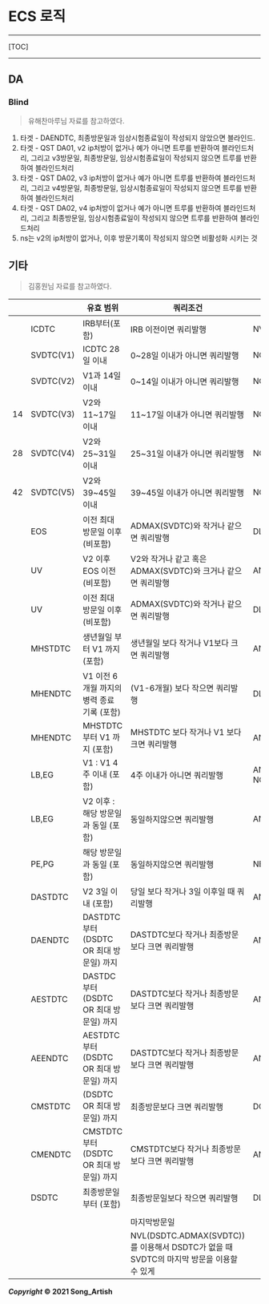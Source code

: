 # ECS 로직

---

[TOC]

---



## DA

### Blind

> 유해찬마루님 자료를 참고하였다.

1. 타겟 - DAENDTC, 최종방문일과 임상시험종료일이 작성되지 않았으면 블라인드.
2. 타겟 - QST DA01, v2 ip처방이 없거나 예가 아니면 트루를 반환하여 블라인드처리, 그리고 v3방문일, 최종방문일, 임상시험종료일이 작성되지 않으면 트루를 반환하여 블라인드처리
3. 타겟 - QST DA02, v3 ip처방이 없거나 예가 아니면 트루를 반환하여 블라인드처리, 그리고 v4방문일, 최종방문일, 임상시험종료일이 작성되지 않으면 트루를 반환하여 블라인드처리
4. 타겟 - QST DA02, v4 ip처방이 없거나 예가 아니면 트루를 반환하여 블라인드처리, 그리고 최종방문일, 임상시험종료일이 작성되지 않으면 트루를 반환하여 블라인드처리
5. ns는 v2의 ip처방이 없거나, 이후 방문기록이 작성되지 않으면 비활성화 시키는 것



## 기타

> 김홍원님 자료를 참고하였다.

|      |           | 유효 범위                                  | 쿼리조건                                                     | ECS                                  |
| ---- | --------- | ------------------------------------------ | ------------------------------------------------------------ | ------------------------------------ |
|      | ICDTC     | IRB부터(포함)                              | IRB 이전이면 쿼리발행                                        | NVL (DLT, TRUE)                      |
|      | SVDTC(V1) | ICDTC 28일 이내                            | 0~28일 이내가 아니면 쿼리발행                                | NOT, LELE (0 ,DFDD ,28)              |
|      | SVDTC(V2) | V1과 14일 이내                             | 0~14일 이내가 아니면 쿼리발행                                | NOT, LELE (0 ,DFDD ,14)              |
| 14   | SVDTC(V3) | V2와 11~17일 이내                          | 11~17일 이내가 아니면 쿼리발행                               | NOT, LELE (11 ,DFDD ,17)             |
| 28   | SVDTC(V4) | V2와 25~31일 이내                          | 25~31일 이내가 아니면 쿼리발행                               | NOT, LELE (25 ,DFDD ,31)             |
| 42   | SVDTC(V5) | V2와 39~45일 이내                          | 39~45일 이내가 아니면 쿼리발행                               | NOT, LELE (39 ,DFDD ,45)             |
|      | EOS       | 이전 최대 방문일 이후 (비포함)             | ADMAX(SVDTC)와 작거나 같으면 쿼리발행                        | DLE                                  |
|      | UV        | V2 이후 EOS 이전 (비포함)                  | V2와 작거나 같고 혹은 ADMAX(SVDTC)와 크거나 같으면 쿼리발행  | ANY(DLE,DGE)                         |
|      | UV        | 이전 최대 방문일 이후 (비포함)             | ADMAX(SVDTC)와 작거나 같으면 쿼리발행                        | DLE                                  |
|      | MHSTDTC   | 생년월일 부터 V1 까지 (포함)               | 생년월일 보다 작거나 V1보다 크면 쿼리발행                    | ANY(DLT,DGT)                         |
|      | MHENDTC   | V1 이전 6개월 까지의 병력 종료 기록 (포함) | (V1-6개월) 보다 작으면 쿼리발행                              | DLT(ADMM,-6)                         |
|      | MHENDTC   | MHSTDTC 부터 V1 까지 (포함)                | MHSTDTC 보다 작거나 V1 보다 크면 쿼리발행                    | ANY(DLT,DGT)                         |
|      | LB,EG     | V1 : V1 4주 이내 (포함)                    | 4주 이내가 아니면 쿼리발행                                   | AND(IN(SHVID), NOT(LELE,-28,DFDD,0)) |
|      | LB,EG     | V2 이후 : 해당 방문일과 동일 (포함)        | 동일하지않으면 쿼리발행                                      | AND(INN(SHVID), NEE)                 |
|      | PE,PG     | 해당 방문일과 동일 (포함)                  | 동일하지않으면 쿼리발행                                      | NEE                                  |
|      | DASTDTC   | V2 3일 이내 (포함)                         | 당일 보다 작거나 3일 이후일 때 쿼리발행                      | ANY(DLT, DGT(ADDD,3))                |
|      | DAENDTC   | DASTDTC부터 (DSDTC OR 최대 방문일) 까지    | DASTDTC보다 작거나 최종방문보다 크면 쿼리발행                | ANY(DLT,DGT(NVL(DSDTC,SVDTC))        |
|      | AESTDTC   | DASTDC부터 (DSDTC OR 최대 방문일) 까지     | DASTDTC보다 작거나 최종방문보다 크면 쿼리발행                | ANY(DLT,DGT(NVL(DSDTC,SVDTC))        |
|      | AEENDTC   | AESTDTC부터 (DSDTC OR 최대 방문일) 까지    | DASTDTC보다 작거나 최종방문보다 크면 쿼리발행                | ANY(DLT,DGT(NVL(DSDTC,SVDTC))        |
|      | CMSTDTC   | (DSDTC OR 최대 방문일) 까지                | 최종방문보다 크면 쿼리발행                                   | DGT(NVL(DSDTC,SVDTC))                |
|      | CMENDTC   | CMSTDTC부터 (DSDTC OR 최대 방문일) 까지    | CMSTDTC보다 작거나 최종방문보다 크면 쿼리발행                | ANY(DLT,DGT(NVL(DSDTC,SVDTC))        |
|      | DSDTC     | 최종방문일부터 (포함)                      | 최종방문일보다 작으면 쿼리발행                               | DLT                                  |
|      |           |                                            |                                                              |                                      |
|      |           |                                            | 마지막방문일                                                 |                                      |
|      |           |                                            | NVL(DSDTC.ADMAX(SVDTC))를 이용해서 DSDTC가  없을 때 SVDTC의 마지막 방문을 이용할 수 있게 |                                      |



***Copyright* © 2021 Song_Artish**